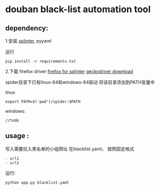 # douban black-list automation tool
## dependency:
1.安装 
[splinter](https://splinter.readthedocs.io/en/latest/install.html), pyyaml


运行
```
pip install -r requirements.txt
```
2.下载 firefox driver
[firefox for splinter](https://splinter.readthedocs.io/en/latest/drivers/firefox.html)
[geckodriver download](https://github.com/mozilla/geckodriver/releases)

spider目录下已有linux-64和windows-64驱动
将该目录添加到PATH变量中

linux
```
export PATH=$('pwd')/spider:$PATH

```
windows:
```
//todo
```


## usage :
写入需要拉入黑名单的小组网址
在blacklist.yaml， 按照固定格式
```
- url1
- url2
```

运行:
```
python app.py blacklist.yaml

```










